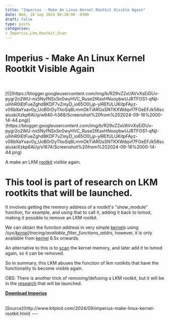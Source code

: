 ```yaml
---
title: "Imperius - Make An Linux Kernel Rootkit Visible Again"
date: Wed, 18 Sep 2024 08:30:00 -0300
draft: false
type: posts
categories: 
- Imperius,Lkm,Rootkit,Scan
---
```

# Imperius - Make An Linux Kernel Rootkit Visible Again

<br/>

<br/>
[![](https://blogger.googleusercontent.com/img/b/R29vZ2xl/AVvXsEiDUv-pygr2o2WU-nx5NyfNSxSn0wyHVC_Ruse2tKaxHNooybwUJRTFOS1-qNjl-uihhR0iEtFueZghd8KDF7vZmyD_io65O0Ljp-ylREfULUKitpFAyz-v06bXaYxav0y_UoB0rDyThoSq8LmmOkTiARGsSNTKXWdqvf7FGeEFJk58scaiuskiXzkp6AUy/w640-h368/Screenshot%20from%202024-09-16%2000-14-44.png)](https://blogger.googleusercontent.com/img/b/R29vZ2xl/AVvXsEiDUv-pygr2o2WU-nx5NyfNSxSn0wyHVC_Ruse2tKaxHNooybwUJRTFOS1-qNjl-uihhR0iEtFueZghd8KDF7vZmyD_io65O0Ljp-ylREfULUKitpFAyz-v06bXaYxav0y_UoB0rDyThoSq8LmmOkTiARGsSNTKXWdqvf7FGeEFJk58scaiuskiXzkp6AUy/s1674/Screenshot%20from%202024-09-16%2000-14-44.png)

  

A make an LKM [rootkit](https://www.kitploit.com/search/label/Rootkit "rootkit") visible again.

This tool is part of research on LKM rootkits that will be launched.
====================================================================

  

It involves getting the memory address of a rootkit's "show\_module" function, for example, and using that to call it, adding it back to lsmod, making it possible to remove an LKM rootkit.

We can obtain the function address in very simple [kernel](https://www.kitploit.com/search/label/Kernel "kernel")s using _/sys/[kernel](https://www.kitploit.com/search/label/Kernel "kernel")/tracing/available\_filter\_functions\_addrs_, however, it is only available from [kernel](https://www.kitploit.com/search/label/Kernel "kernel") 6.5x onwards.

An alternative to this is to [scan](https://www.kitploit.com/search/label/Scan "scan") the kernel memory, and later add it to lsmod again, so it can be removed.

So in summary, this LKM abuses the function of lkm rootkits that have the functionality to become visible again.

OBS: There is another trick of removing/defusing a LKM rootkit, but it will be in the [research](https://www.kitploit.com/search/label/Research "research") that will be launched.

  
  

**[Download Imperius](https://github.com/MatheuZSecurity/Imperius "Download Imperius")**

<br/>
[Source](http://www.kitploit.com/2024/09/imperius-make-linux-kernel-rootkit.html)
---
